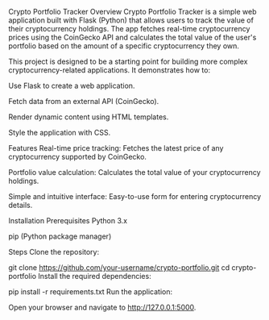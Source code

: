 Crypto Portfolio Tracker
Overview
Crypto Portfolio Tracker is a simple web application built with Flask (Python) that allows users to track the value of their cryptocurrency holdings. The app fetches real-time cryptocurrency prices using the CoinGecko API and calculates the total value of the user's portfolio based on the amount of a specific cryptocurrency they own.

This project is designed to be a starting point for building more complex cryptocurrency-related applications. It demonstrates how to:

Use Flask to create a web application.

Fetch data from an external API (CoinGecko).

Render dynamic content using HTML templates.

Style the application with CSS.

Features
Real-time price tracking: Fetches the latest price of any cryptocurrency supported by CoinGecko.

Portfolio value calculation: Calculates the total value of your cryptocurrency holdings.

Simple and intuitive interface: Easy-to-use form for entering cryptocurrency details.

Installation
Prerequisites
Python 3.x

pip (Python package manager)

Steps
Clone the repository:


git clone https://github.com/your-username/crypto-portfolio.git
cd crypto-portfolio
Install the required dependencies:


pip install -r requirements.txt
Run the application:


Open your browser and navigate to http://127.0.0.1:5000.
